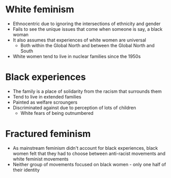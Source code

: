 # White feminism
- Ethnocentric due to ignoring the intersections of ethnicity and gender
- Fails to see the unique issues that come when someone is say, a black woman
- It also assumes that experiences of white women are universal
	- Both within the Global North and between the Global North and South
- White women tend to live in nuclear families since the 1950s

# Black experiences
- The family is a place of solidarity from the racism that surrounds them
- Tend to live in extended families
- Painted as welfare scroungers
- Discriminated against due to perception of lots of children
	- White fears of being outnumbered

# Fractured feminism
- As mainstream feminism didn't account for black experiences, black women felt that they had to choose between anti-racist movements and white feminist movements
- Neither group of movements focused on black women - only one half of their identity